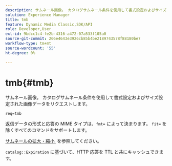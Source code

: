 ```yaml
---
description: サムネール画像。 カタログサムネール条件を使用して書式設定およびサイズ設定された画像データをリクエストします。
solution: Experience Manager
title: tmb
feature: Dynamic Media Classic,SDK/API
role: Developer,User
exl-id: 9bdcc1c4-fe2b-4316-a472-07a533f105a0
source-git-commit: 206e4643e3926cb85b4be2189743578f88180be7
workflow-type: tm+mt
source-wordcount: '55'
ht-degree: 0%

---
```


# tmb{#tmb}

サムネール画像。 カタログサムネール条件を使用して書式設定およびサイズ設定された画像データをリクエストします。

`req=tmb`

返信データの形式と応答の MIME タイプは、`fmt=` によって決まります。 `fit=` を除くすべてのコマンドをサポートします。

[&#x200B; サムネールの拡大・縮小 &#x200B;](../../../../../../is-api/http-ref/image-serving-api-ref/c-http-protocol-reference/c-notes-on-server-behavior/r-thumbnail-scaling.md#reference-0f71817f721d4913b34816758d69b07f) を参照してください。

`catalog::Expiration` に基づいて、HTTP 応答を TTL と共にキャッシュできます。
